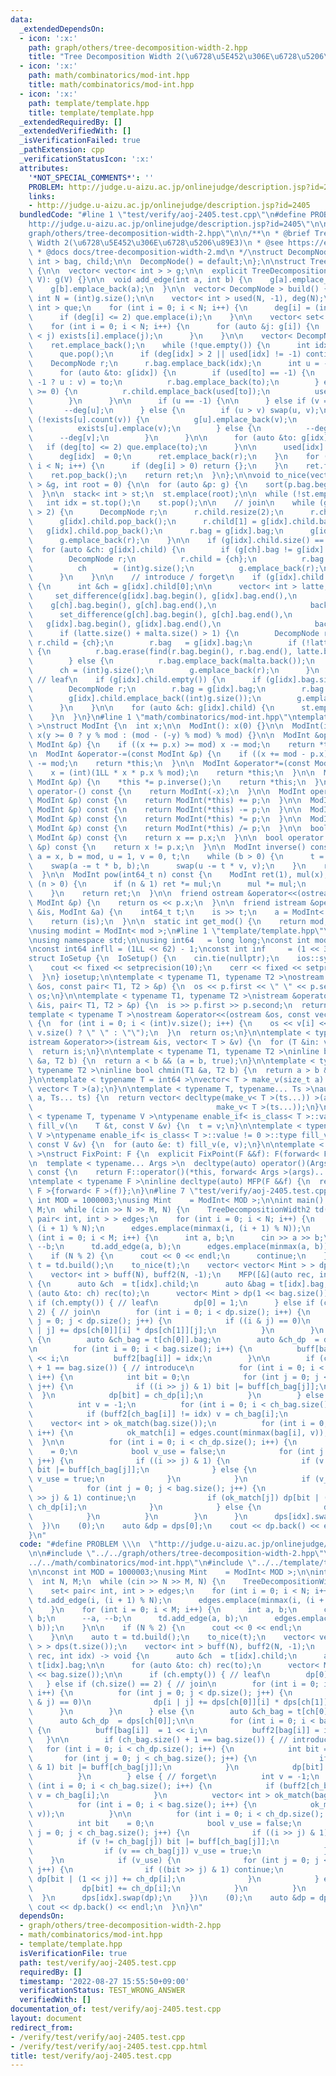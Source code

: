 ```yaml
---
data:
  _extendedDependsOn:
  - icon: ':x:'
    path: graph/others/tree-decomposition-width-2.hpp
    title: "Tree Decomposition Width 2(\u6728\u5E452\u306E\u6728\u5206\u89E3)"
  - icon: ':x:'
    path: math/combinatorics/mod-int.hpp
    title: math/combinatorics/mod-int.hpp
  - icon: ':x:'
    path: template/template.hpp
    title: template/template.hpp
  _extendedRequiredBy: []
  _extendedVerifiedWith: []
  _isVerificationFailed: true
  _pathExtension: cpp
  _verificationStatusIcon: ':x:'
  attributes:
    '*NOT_SPECIAL_COMMENTS*': ''
    PROBLEM: http://judge.u-aizu.ac.jp/onlinejudge/description.jsp?id=2405
    links:
    - http://judge.u-aizu.ac.jp/onlinejudge/description.jsp?id=2405
  bundledCode: "#line 1 \"test/verify/aoj-2405.test.cpp\"\n#define PROBLEM \\\n  \"\
    http://judge.u-aizu.ac.jp/onlinejudge/description.jsp?id=2405\"\n\n#line 2 \"\
    graph/others/tree-decomposition-width-2.hpp\"\n\n/**\n * @brief Tree Decomposition\
    \ Width 2(\u6728\u5E452\u306E\u6728\u5206\u89E3)\n * @see https://ei1333.hateblo.jp/entry/2020/02/12/150319\n\
    \ * @docs docs/tree-decomposition-width-2.md\n */\nstruct DecompNode {\n  vector<\
    \ int > bag, child;\n\n  DecompNode() = default;\n};\n\nstruct TreeDecompositionWidth2\
    \ {\n\n  vector< vector< int > > g;\n\n  explicit TreeDecompositionWidth2(int\
    \ V): g(V) {}\n\n  void add_edge(int a, int b) {\n    g[a].emplace_back(b);\n\
    \    g[b].emplace_back(a);\n  }\n\n  vector< DecompNode > build() {\n    const\
    \ int N = (int)g.size();\n\n    vector< int > used(N, -1), deg(N);\n    queue<\
    \ int > que;\n    for (int i = 0; i < N; i++) {\n      deg[i] = (int)g[i].size();\n\
    \      if (deg[i] <= 2) que.emplace(i);\n    }\n\n    vector< set< int > > exists(N);\n\
    \    for (int i = 0; i < N; i++) {\n      for (auto &j: g[i]) {\n        if (i\
    \ < j) exists[i].emplace(j);\n      }\n    }\n\n    vector< DecompNode > ret;\n\
    \    ret.emplace_back();\n    while (!que.empty()) {\n      int idx = que.front();\n\
    \      que.pop();\n      if (deg[idx] > 2 || used[idx] != -1) continue;\n\n  \
    \    DecompNode r;\n      r.bag.emplace_back(idx);\n      int u = -1, v = -1;\n\
    \      for (auto &to: g[idx]) {\n        if (used[to] == -1) {\n          (u ==\
    \ -1 ? u : v) = to;\n          r.bag.emplace_back(to);\n        } else if (used[to]\
    \ >= 0) {\n          r.child.emplace_back(used[to]);\n          used[to] = -2;\n\
    \        }\n      }\n\n      if (u == -1) {\n\n      } else if (v == -1) {\n \
    \       --deg[u];\n      } else {\n        if (u > v) swap(u, v);\n        if\
    \ (!exists[u].count(v)) {\n          g[u].emplace_back(v);\n          g[v].emplace_back(u);\n\
    \          exists[u].emplace(v);\n        } else {\n          --deg[u];\n    \
    \      --deg[v];\n        }\n      }\n\n      for (auto &to: g[idx]) {\n     \
    \   if (deg[to] <= 2) que.emplace(to);\n      }\n\n      used[idx] = (int)ret.size();\n\
    \      deg[idx]  = 0;\n      ret.emplace_back(r);\n    }\n    for (int i = 0;\
    \ i < N; i++) {\n      if (deg[i] > 0) return {};\n    }\n    ret.front() = ret.back();\n\
    \    ret.pop_back();\n    return ret;\n  }\n};\n\nvoid to_nice(vector< DecompNode\
    \ > &g, int root = 0) {\n\n  for (auto &p: g) {\n    sort(p.bag.begin(), p.bag.end());\n\
    \  }\n\n  stack< int > st;\n  st.emplace(root);\n\n  while (!st.empty()) {\n \
    \   int idx = st.top();\n    st.pop();\n\n    // join\n    while (g[idx].child.size()\
    \ > 2) {\n      DecompNode r;\n      r.child.resize(2);\n      r.child[0] = g[idx].child.back();\n\
    \      g[idx].child.pop_back();\n      r.child[1] = g[idx].child.back();\n   \
    \   g[idx].child.pop_back();\n      r.bag = g[idx].bag;\n      g[idx].child.emplace_back((int)g.size());\n\
    \      g.emplace_back(r);\n    }\n\n    if (g[idx].child.size() == 2) {\n    \
    \  for (auto &ch: g[idx].child) {\n        if (g[ch].bag != g[idx].bag) {\n  \
    \        DecompNode r;\n          r.child = {ch};\n          r.bag   = g[idx].bag;\n\
    \          ch      = (int)g.size();\n          g.emplace_back(r);\n        }\n\
    \      }\n    }\n\n    // introduce / forget\n    if (g[idx].child.size() == 1)\
    \ {\n      int &ch = g[idx].child[0];\n\n      vector< int > latte, malta;\n \
    \     set_difference(g[idx].bag.begin(), g[idx].bag.end(),\n                 \
    \    g[ch].bag.begin(), g[ch].bag.end(),\n                     back_inserter(latte));\n\
    \      set_difference(g[ch].bag.begin(), g[ch].bag.end(),\n                  \
    \   g[idx].bag.begin(), g[idx].bag.end(),\n                     back_inserter(malta));\n\
    \      if (latte.size() + malta.size() > 1) {\n        DecompNode r;\n       \
    \ r.child = {ch};\n        r.bag   = g[idx].bag;\n        if (!latte.empty())\
    \ {\n          r.bag.erase(find(r.bag.begin(), r.bag.end(), latte.back()));\n\
    \        } else {\n          r.bag.emplace_back(malta.back());\n        }\n  \
    \      ch = (int)g.size();\n        g.emplace_back(r);\n      }\n    }\n\n   \
    \ // leaf\n    if (g[idx].child.empty()) {\n      if (g[idx].bag.size() > 1) {\n\
    \        DecompNode r;\n        r.bag = g[idx].bag;\n        r.bag.pop_back();\n\
    \        g[idx].child.emplace_back((int)g.size());\n        g.emplace_back(r);\n\
    \      }\n    }\n\n    for (auto &ch: g[idx].child) {\n      st.emplace(ch);\n\
    \    }\n  }\n}\n#line 1 \"math/combinatorics/mod-int.hpp\"\ntemplate < int mod\
    \ >\nstruct ModInt {\n  int x;\n\n  ModInt(): x(0) {}\n\n  ModInt(int64_t y):\
    \ x(y >= 0 ? y % mod : (mod - (-y) % mod) % mod) {}\n\n  ModInt &operator+=(const\
    \ ModInt &p) {\n    if ((x += p.x) >= mod) x -= mod;\n    return *this;\n  }\n\
    \n  ModInt &operator-=(const ModInt &p) {\n    if ((x += mod - p.x) >= mod) x\
    \ -= mod;\n    return *this;\n  }\n\n  ModInt &operator*=(const ModInt &p) {\n\
    \    x = (int)(1LL * x * p.x % mod);\n    return *this;\n  }\n\n  ModInt &operator/=(const\
    \ ModInt &p) {\n    *this *= p.inverse();\n    return *this;\n  }\n\n  ModInt\
    \ operator-() const {\n    return ModInt(-x);\n  }\n\n  ModInt operator+(const\
    \ ModInt &p) const {\n    return ModInt(*this) += p;\n  }\n\n  ModInt operator-(const\
    \ ModInt &p) const {\n    return ModInt(*this) -= p;\n  }\n\n  ModInt operator*(const\
    \ ModInt &p) const {\n    return ModInt(*this) *= p;\n  }\n\n  ModInt operator/(const\
    \ ModInt &p) const {\n    return ModInt(*this) /= p;\n  }\n\n  bool operator==(const\
    \ ModInt &p) const {\n    return x == p.x;\n  }\n\n  bool operator!=(const ModInt\
    \ &p) const {\n    return x != p.x;\n  }\n\n  ModInt inverse() const {\n    int\
    \ a = x, b = mod, u = 1, v = 0, t;\n    while (b > 0) {\n      t = a / b;\n  \
    \    swap(a -= t * b, b);\n      swap(u -= t * v, v);\n    }\n    return ModInt(u);\n\
    \  }\n\n  ModInt pow(int64_t n) const {\n    ModInt ret(1), mul(x);\n    while\
    \ (n > 0) {\n      if (n & 1) ret *= mul;\n      mul *= mul;\n      n >>= 1;\n\
    \    }\n    return ret;\n  }\n\n  friend ostream &operator<<(ostream &os, const\
    \ ModInt &p) {\n    return os << p.x;\n  }\n\n  friend istream &operator>>(istream\
    \ &is, ModInt &a) {\n    int64_t t;\n    is >> t;\n    a = ModInt< mod >(t);\n\
    \    return (is);\n  }\n\n  static int get_mod() {\n    return mod;\n  }\n};\n\
    \nusing modint = ModInt< mod >;\n#line 1 \"template/template.hpp\"\n#include <bits/stdc++.h>\n\
    \nusing namespace std;\n\nusing int64   = long long;\nconst int mod = 1e9 + 7;\n\
    \nconst int64 infll = (1LL << 62) - 1;\nconst int inf     = (1 << 30) - 1;\n\n\
    struct IoSetup {\n  IoSetup() {\n    cin.tie(nullptr);\n    ios::sync_with_stdio(false);\n\
    \    cout << fixed << setprecision(10);\n    cerr << fixed << setprecision(10);\n\
    \  }\n} iosetup;\n\ntemplate < typename T1, typename T2 >\nostream &operator<<(ostream\
    \ &os, const pair< T1, T2 > &p) {\n  os << p.first << \" \" << p.second;\n  return\
    \ os;\n}\n\ntemplate < typename T1, typename T2 >\nistream &operator>>(istream\
    \ &is, pair< T1, T2 > &p) {\n  is >> p.first >> p.second;\n  return is;\n}\n\n\
    template < typename T >\nostream &operator<<(ostream &os, const vector< T > &v)\
    \ {\n  for (int i = 0; i < (int)v.size(); i++) {\n    os << v[i] << (i + 1 !=\
    \ v.size() ? \" \" : \"\");\n  }\n  return os;\n}\n\ntemplate < typename T >\n\
    istream &operator>>(istream &is, vector< T > &v) {\n  for (T &in: v) is >> in;\n\
    \  return is;\n}\n\ntemplate < typename T1, typename T2 >\ninline bool chmax(T1\
    \ &a, T2 b) {\n  return a < b && (a = b, true);\n}\n\ntemplate < typename T1,\
    \ typename T2 >\ninline bool chmin(T1 &a, T2 b) {\n  return a > b && (a = b, true);\n\
    }\n\ntemplate < typename T = int64 >\nvector< T > make_v(size_t a) {\n  return\
    \ vector< T >(a);\n}\n\ntemplate < typename T, typename... Ts >\nauto make_v(size_t\
    \ a, Ts... ts) {\n  return vector< decltype(make_v< T >(ts...)) >(a,\n       \
    \                                         make_v< T >(ts...));\n}\n\ntemplate\
    \ < typename T, typename V >\ntypename enable_if< is_class< T >::value == 0 >::type\
    \ fill_v(\n    T &t, const V &v) {\n  t = v;\n}\n\ntemplate < typename T, typename\
    \ V >\ntypename enable_if< is_class< T >::value != 0 >::type fill_v(\n    T &t,\
    \ const V &v) {\n  for (auto &e: t) fill_v(e, v);\n}\n\ntemplate < typename F\
    \ >\nstruct FixPoint: F {\n  explicit FixPoint(F &&f): F(forward< F >(f)) {}\n\
    \n  template < typename... Args >\n  decltype(auto) operator()(Args &&...args)\
    \ const {\n    return F::operator()(*this, forward< Args >(args)...);\n  }\n};\n\
    \ntemplate < typename F >\ninline decltype(auto) MFP(F &&f) {\n  return FixPoint<\
    \ F >{forward< F >(f)};\n}\n#line 7 \"test/verify/aoj-2405.test.cpp\"\n\nconst\
    \ int MOD = 1000003;\nusing Mint    = ModInt< MOD >;\n\nint main() {\n  int N,\
    \ M;\n  while (cin >> N >> M, N) {\n    TreeDecompositionWidth2 td(N);\n    set<\
    \ pair< int, int > > edges;\n    for (int i = 0; i < N; i++) {\n      td.add_edge(i,\
    \ (i + 1) % N);\n      edges.emplace(minmax(i, (i + 1) % N));\n    }\n    for\
    \ (int i = 0; i < M; i++) {\n      int a, b;\n      cin >> a >> b;\n      --a,\
    \ --b;\n      td.add_edge(a, b);\n      edges.emplace(minmax(a, b));\n    }\n\n\
    \    if (N % 2) {\n      cout << 0 << endl;\n      continue;\n    }\n\n    auto\
    \ t = td.build();\n    to_nice(t);\n    vector< vector< Mint > > dps(t.size());\n\
    \    vector< int > buff(N), buff2(N, -1);\n    MFP([&](auto rec, int idx) -> void\
    \ {\n      auto &ch  = t[idx].child;\n      auto &bag = t[idx].bag;\n\n      for\
    \ (auto &to: ch) rec(to);\n      vector< Mint > dp(1 << bag.size());\n\n     \
    \ if (ch.empty()) { // leaf\n        dp[0] = 1;\n      } else if (ch.size() ==\
    \ 2) { // join\n        for (int i = 0; i < dp.size(); i++) {\n          for (int\
    \ j = 0; j < dp.size(); j++) {\n            if ((i & j) == 0)\n              dp[i\
    \ | j] += dps[ch[0]][i] * dps[ch[1]][j];\n          }\n        }\n      } else\
    \ {\n        auto &ch_bag = t[ch[0]].bag;\n        auto &ch_dp  = dps[ch[0]];\n\
    \n        for (int i = 0; i < bag.size(); i++) {\n          buff[bag[i]]  = 1\
    \ << i;\n          buff2[bag[i]] = idx;\n        }\n\n        if (ch_bag.size()\
    \ + 1 == bag.size()) { // introduce\n          for (int i = 0; i < ch_dp.size();\
    \ i++) {\n            int bit = 0;\n            for (int j = 0; j < ch_bag.size();\
    \ j++) {\n              if ((i >> j) & 1) bit |= buff[ch_bag[j]];\n          \
    \  }\n            dp[bit] = ch_dp[i];\n          }\n        } else { // forget\n\
    \          int v = -1;\n          for (int i = 0; i < ch_bag.size(); i++) {\n\
    \            if (buff2[ch_bag[i]] != idx) v = ch_bag[i];\n          }\n      \
    \    vector< int > ok_match(bag.size());\n          for (int i = 0; i < bag.size();\
    \ i++) {\n            ok_match[i] = edges.count(minmax(bag[i], v));\n        \
    \  }\n\n          for (int i = 0; i < ch_dp.size(); i++) {\n            int bit\
    \    = 0;\n            bool v_use = false;\n            for (int j = 0; j < ch_bag.size();\
    \ j++) {\n              if ((i >> j) & 1) {\n                if (v != ch_bag[j])\
    \ bit |= buff[ch_bag[j]];\n              } else {\n                if (v == ch_bag[j])\
    \ v_use = true;\n              }\n            }\n            if (v_use) {\n  \
    \            for (int j = 0; j < bag.size(); j++) {\n                if ((bit\
    \ >> j) & 1) continue;\n                if (ok_match[j]) dp[bit | (1 << j)] +=\
    \ ch_dp[i];\n              }\n            } else {\n              dp[bit] += ch_dp[i];\n\
    \            }\n          }\n        }\n      }\n      dps[idx].swap(dp);\n  \
    \  })\n    (0);\n    auto &dp = dps[0];\n    cout << dp.back() << endl;\n  }\n\
    }\n"
  code: "#define PROBLEM \\\n  \"http://judge.u-aizu.ac.jp/onlinejudge/description.jsp?id=2405\"\
    \n\n#include \"../../graph/others/tree-decomposition-width-2.hpp\"\n#include \"\
    ../../math/combinatorics/mod-int.hpp\"\n#include \"../../template/template.hpp\"\
    \n\nconst int MOD = 1000003;\nusing Mint    = ModInt< MOD >;\n\nint main() {\n\
    \  int N, M;\n  while (cin >> N >> M, N) {\n    TreeDecompositionWidth2 td(N);\n\
    \    set< pair< int, int > > edges;\n    for (int i = 0; i < N; i++) {\n     \
    \ td.add_edge(i, (i + 1) % N);\n      edges.emplace(minmax(i, (i + 1) % N));\n\
    \    }\n    for (int i = 0; i < M; i++) {\n      int a, b;\n      cin >> a >>\
    \ b;\n      --a, --b;\n      td.add_edge(a, b);\n      edges.emplace(minmax(a,\
    \ b));\n    }\n\n    if (N % 2) {\n      cout << 0 << endl;\n      continue;\n\
    \    }\n\n    auto t = td.build();\n    to_nice(t);\n    vector< vector< Mint\
    \ > > dps(t.size());\n    vector< int > buff(N), buff2(N, -1);\n    MFP([&](auto\
    \ rec, int idx) -> void {\n      auto &ch  = t[idx].child;\n      auto &bag =\
    \ t[idx].bag;\n\n      for (auto &to: ch) rec(to);\n      vector< Mint > dp(1\
    \ << bag.size());\n\n      if (ch.empty()) { // leaf\n        dp[0] = 1;\n   \
    \   } else if (ch.size() == 2) { // join\n        for (int i = 0; i < dp.size();\
    \ i++) {\n          for (int j = 0; j < dp.size(); j++) {\n            if ((i\
    \ & j) == 0)\n              dp[i | j] += dps[ch[0]][i] * dps[ch[1]][j];\n    \
    \      }\n        }\n      } else {\n        auto &ch_bag = t[ch[0]].bag;\n  \
    \      auto &ch_dp  = dps[ch[0]];\n\n        for (int i = 0; i < bag.size(); i++)\
    \ {\n          buff[bag[i]]  = 1 << i;\n          buff2[bag[i]] = idx;\n     \
    \   }\n\n        if (ch_bag.size() + 1 == bag.size()) { // introduce\n       \
    \   for (int i = 0; i < ch_dp.size(); i++) {\n            int bit = 0;\n     \
    \       for (int j = 0; j < ch_bag.size(); j++) {\n              if ((i >> j)\
    \ & 1) bit |= buff[ch_bag[j]];\n            }\n            dp[bit] = ch_dp[i];\n\
    \          }\n        } else { // forget\n          int v = -1;\n          for\
    \ (int i = 0; i < ch_bag.size(); i++) {\n            if (buff2[ch_bag[i]] != idx)\
    \ v = ch_bag[i];\n          }\n          vector< int > ok_match(bag.size());\n\
    \          for (int i = 0; i < bag.size(); i++) {\n            ok_match[i] = edges.count(minmax(bag[i],\
    \ v));\n          }\n\n          for (int i = 0; i < ch_dp.size(); i++) {\n  \
    \          int bit    = 0;\n            bool v_use = false;\n            for (int\
    \ j = 0; j < ch_bag.size(); j++) {\n              if ((i >> j) & 1) {\n      \
    \          if (v != ch_bag[j]) bit |= buff[ch_bag[j]];\n              } else {\n\
    \                if (v == ch_bag[j]) v_use = true;\n              }\n        \
    \    }\n            if (v_use) {\n              for (int j = 0; j < bag.size();\
    \ j++) {\n                if ((bit >> j) & 1) continue;\n                if (ok_match[j])\
    \ dp[bit | (1 << j)] += ch_dp[i];\n              }\n            } else {\n   \
    \           dp[bit] += ch_dp[i];\n            }\n          }\n        }\n    \
    \  }\n      dps[idx].swap(dp);\n    })\n    (0);\n    auto &dp = dps[0];\n   \
    \ cout << dp.back() << endl;\n  }\n}\n"
  dependsOn:
  - graph/others/tree-decomposition-width-2.hpp
  - math/combinatorics/mod-int.hpp
  - template/template.hpp
  isVerificationFile: true
  path: test/verify/aoj-2405.test.cpp
  requiredBy: []
  timestamp: '2022-08-27 15:55:50+09:00'
  verificationStatus: TEST_WRONG_ANSWER
  verifiedWith: []
documentation_of: test/verify/aoj-2405.test.cpp
layout: document
redirect_from:
- /verify/test/verify/aoj-2405.test.cpp
- /verify/test/verify/aoj-2405.test.cpp.html
title: test/verify/aoj-2405.test.cpp
---
```

